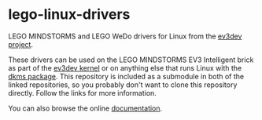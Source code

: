 lego-linux-drivers
==================

LEGO MINDSTORMS and LEGO WeDo drivers for Linux from the [ev3dev project].

These drivers can be used on the LEGO MINDSTORMS EV3 Intelligent brick as part
of the [ev3dev kernel] or on anything else that runs Linux with the [dkms
package]. This repository is included as a submodule in both of the linked
repositories, so you probably don't want to clone this repository directly.
Follow the links for more information.

You can also browse the online [documentation].

[ev3dev project]: http://www.ev3dev.org
[ev3dev kernel]: https://github.com/ev3dev/ev3dev-kernel
[dkms package]: https://github.com/ev3dev/lego-linux-drivers-dkms
[documentation]: http://docs.ev3dev.org/projects/lego-linux-drivers/en/ev3dev-jessie/
